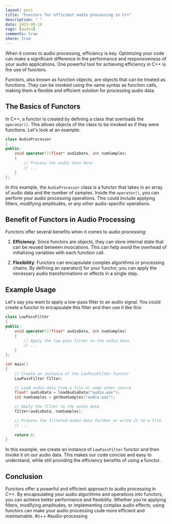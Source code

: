 ```yaml
---
layout: post
title: "Functors for efficient audio processing in C++"
description: " "
date: 2023-09-14
tags: [audio]
comments: true
share: true
---
```


When it comes to audio processing, efficiency is key. Optimizing your code can make a significant difference in the performance and responsiveness of your audio applications. One powerful tool for achieving efficiency in C++ is the use of functors.

Functors, also known as function objects, are objects that can be treated as functions. They can be invoked using the same syntax as function calls, making them a flexible and efficient solution for processing audio data.

## The Basics of Functors

In C++, a functor is created by defining a class that overloads the `operator()`. This allows objects of the class to be invoked as if they were functions. Let's look at an example:

```cpp
class AudioProcessor
{
public:
    void operator()(float* audioData, int numSamples)
    {
        // Process the audio data here
        // ...
    }
};
```

In this example, the `AudioProcessor` class is a functor that takes in an array of audio data and the number of samples. Inside the `operator()`, you can perform your audio processing operations. This could include applying filters, modifying amplitudes, or any other audio-specific operations.

## Benefit of Functors in Audio Processing

Functors offer several benefits when it comes to audio processing:

1. **Efficiency**: Since functors are objects, they can store internal state that can be reused between invocations. This can help avoid the overhead of initializing variables with each function call.

2. **Flexibility**: Functors can encapsulate complex algorithms or processing chains. By defining an operator() for your functor, you can apply the necessary audio transformations or effects in a single step.

## Example Usage

Let's say you want to apply a low-pass filter to an audio signal. You could create a functor to encapsulate this filter and then use it like this:

```cpp
class LowPassFilter
{
public:
    void operator()(float* audioData, int numSamples)
    {
        // Apply the low-pass filter to the audio data
        // ...
    }
};

int main()
{
    // Create an instance of the LowPassFilter functor
    LowPassFilter filter;

    // Load audio data from a file or some other source
    float* audioData = loadAudioData("audio.wav");
    int numSamples = getNumSamples("audio.wav");

    // Apply the filter to the audio data
    filter(audioData, numSamples);

    // Process the filtered audio data further or write it to a file
    // ...
    
    return 0;
}
```

In this example, we create an instance of `LowPassFilter` functor and then invoke it on our audio data. This makes our code concise and easy to understand, while still providing the efficiency benefits of using a functor.

## Conclusion

Functors offer a powerful and efficient approach to audio processing in C++. By encapsulating your audio algorithms and operations into functors, you can achieve better performance and flexibility. Whether you're applying filters, modifying amplitudes, or implementing complex audio effects, using functors can make your audio processing code more efficient and maintainable. #c++ #audio-processing